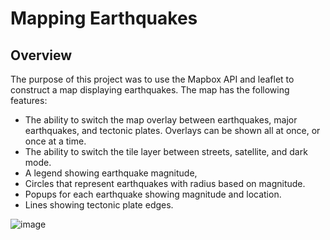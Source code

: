 # Mapping Earthquakes
## Overview
The purpose of this project was to use the Mapbox API and leaflet to construct a map displaying earthquakes. 
The map has the following features:
- The ability to switch the map overlay between earthquakes, major earthquakes, and tectonic plates. Overlays can be shown all at once, or once at a time.
- The ability to switch the tile layer between streets, satellite, and dark mode.
- A legend showing earthquake magnitude,
- Circles that represent earthquakes with radius based on magnitude.
- Popups for each earthquake showing magnitude and location.
- Lines showing tectonic plate edges.

![image](resources/mapping_earthquakes_screenshot.PNG)
